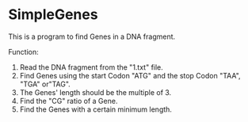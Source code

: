 # SimpleGenes

This is a program to find Genes in a DNA fragment.

Function:
1.  Read the DNA fragment from the "1.txt" file.
2.  Find Genes using the start Codon "ATG" and the stop Codon "TAA", "TGA" or"TAG".
3. The Genes' length should be the multiple of 3.
4.  Find the "CG" ratio of a Gene. 
5. Find the Genes with a certain minimum length.
